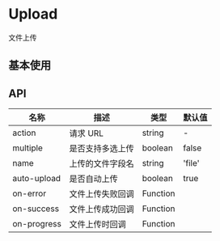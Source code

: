 # Upload

文件上传

## 基本使用

<preview path="../../examples/upload/basic.vue" title="基础使用" description=""></preview>

## API

| 名称        | 描述             | 类型     | 默认值 |
| ----------- | ---------------- | -------- | ------ |
| action      | 请求 URL         | string   | -      |
| multiple    | 是否支持多选上传 | boolean  | false  |
| name        | 上传的文件字段名 | string   | 'file' |
| auto-upload | 是否自动上传     | boolean  | true   |
| on-error    | 文件上传失败回调 | Function |
| on-success  | 文件上传成功回调 | Function |
| on-progress | 文件上传时回调   | Function |
